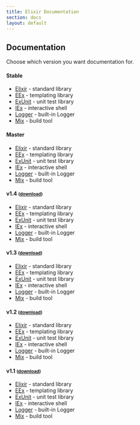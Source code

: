 ```yaml
---
title: Elixir Documentation
section: docs
layout: default
---
```


## Documentation

Choose which version you want documentation for.

#### Stable

* [Elixir](https://hexdocs.pm/elixir/) - standard library
* [EEx](https://hexdocs.pm/eex/) - templating library
* [ExUnit](https://hexdocs.pm/ex_unit/) - unit test library
* [IEx](https://hexdocs.pm/iex/) - interactive shell
* [Logger](https://hexdocs.pm/logger/) - built-in Logger
* [Mix](https://hexdocs.pm/mix/) - build tool

#### Master

* [Elixir](https://hexdocs.pm/elixir/master/) - standard library
* [EEx](https://hexdocs.pm/eex/master/) - templating library
* [ExUnit](https://hexdocs.pm/ex_unit/master/) - unit test library
* [IEx](https://hexdocs.pm/iex/master/) - interactive shell
* [Logger](https://hexdocs.pm/logger/master/) - built-in Logger
* [Mix](https://hexdocs.pm/mix/master/) - build tool

<h4 id="v1.4">v1.4 <small>(<a href="https://github.com/elixir-lang/elixir/releases/download/v1.4.0/Docs.zip">download</a>)</small></h4>

* [Elixir](https://hexdocs.pm/elixir/1.4.0/) - standard library
* [EEx](https://hexdocs.pm/eex/1.4.0/) - templating library
* [ExUnit](https://hexdocs.pm/ex_unit/1.4.0/) - unit test library
* [IEx](https://hexdocs.pm/iex/1.4.0/) - interactive shell
* [Logger](https://hexdocs.pm/logger/1.4.0/) - built-in Logger
* [Mix](https://hexdocs.pm/mix/1.4.0/) - build tool

<h4 id="v1.3">v1.3 <small>(<a href="https://github.com/elixir-lang/elixir/releases/download/v1.3.3/Docs.zip">download</a>)</small></h4>

* [Elixir](https://hexdocs.pm/elixir/1.3.3/) - standard library
* [EEx](https://hexdocs.pm/eex/1.3.3/) - templating library
* [ExUnit](https://hexdocs.pm/ex_unit/1.3.3/) - unit test library
* [IEx](https://hexdocs.pm/iex/1.3.3/) - interactive shell
* [Logger](https://hexdocs.pm/logger/1.3.3/) - built-in Logger
* [Mix](https://hexdocs.pm/mix/1.3.3/) - build tool

<h4 id="v1.2">v1.2 <small>(<a href="https://github.com/elixir-lang/elixir/releases/download/v1.2.6/Docs.zip">download</a>)</small></h4>

* [Elixir](https://hexdocs.pm/elixir/1.2.6/) - standard library
* [EEx](https://hexdocs.pm/eex/1.2.6/) - templating library
* [ExUnit](https://hexdocs.pm/ex_unit/1.2.6/) - unit test library
* [IEx](https://hexdocs.pm/iex/1.2.6/) - interactive shell
* [Logger](https://hexdocs.pm/logger/1.2.6/) - built-in Logger
* [Mix](https://hexdocs.pm/mix/1.2.6/) - build tool

<h4 id="v1.1">v1.1 <small>(<a href="https://github.com/elixir-lang/elixir/releases/download/v1.1.1/Docs.zip">download</a>)</small></h4>

* [Elixir](https://hexdocs.pm/elixir/1.1.1/) - standard library
* [EEx](https://hexdocs.pm/eex/1.1.1/) - templating library
* [ExUnit](https://hexdocs.pm/ex_unit/1.1.1/) - unit test library
* [IEx](https://hexdocs.pm/iex/1.1.1/) - interactive shell
* [Logger](https://hexdocs.pm/logger/1.1.1/) - built-in Logger
* [Mix](https://hexdocs.pm/mix/1.1.1/) - build tool
